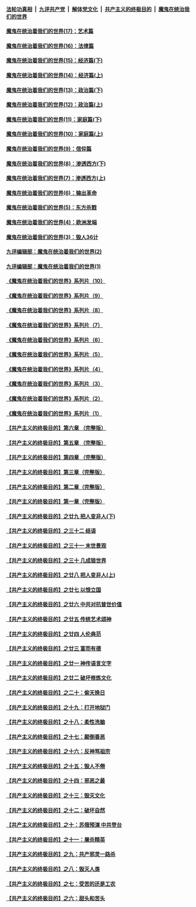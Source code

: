 

####  [法轮功真相](../../../../basic/blob/master/README.md?t=10231802) &nbsp;|&nbsp; [九评共产党](../../../../9ping.md/blob/master/README.md?t=10231802) &nbsp;|&nbsp; [解体党文化](../../../../jtdwh.md/blob/master/README.md?t=10231802)  &nbsp;|&nbsp; [共产主义的终极目的](../../../../gczydzjmd.md/blob/master/README.md?t=10231802) &nbsp;|&nbsp; [魔鬼在统治我们的世界](../../../../mgztzwmdsj.md/blob/master/README.md?t=10231802) 

#### [魔鬼在统治着我们的世界(17)：艺术篇](../pages/nsc422/n10499093.md?t=10231802) 

#### [魔鬼在统治着我们的世界(16)：法律篇](../pages/nsc422/n10485969.md?t=10231802) 

#### [魔鬼在统治着我们的世界(15)：经济篇(下)](../pages/nsc422/n10469975.md?t=10231802) 

#### [魔鬼在统治着我们的世界(14)：经济篇(上)](../pages/nsc422/n10457370.md?t=10231802) 

#### [魔鬼在统治着我们的世界(13)：政治篇(下)](../pages/nsc422/n10448270.md?t=10231802) 

#### [魔鬼在统治着我们的世界(12)：政治篇(上)](../pages/nsc422/n10444576.md?t=10231802) 

#### [魔鬼在统治着我们的世界(11)：家庭篇(下)](../pages/nsc422/n10440961.md?t=10231802) 

#### [魔鬼在统治着我们的世界(10)：家庭篇(上)](../pages/nsc422/n10435448.md?t=10231802) 

#### [魔鬼在统治着我们的世界(9)：信仰篇](../pages/nsc422/n10432159.md?t=10231802) 

#### [魔鬼在统治着我们的世界(8)：渗透西方(下)](../pages/nsc422/n10429603.md?t=10231802) 

#### [魔鬼在统治着我们的世界(7)：渗透西方(上)](../pages/nsc422/n10426013.md?t=10231802) 

#### [魔鬼在统治着我们的世界(6)：输出革命](../pages/nsc422/n10421536.md?t=10231802) 

#### [魔鬼在统治着我们的世界(5)：东方杀戮](../pages/nsc422/n10417707.md?t=10231802) 

#### [魔鬼在统治着我们的世界(4)：欧洲发端](../pages/nsc422/n10414890.md?t=10231802) 

#### [魔鬼在统治着我们的世界(3)：毁人36计](../pages/nsc422/n10411583.md?t=10231802) 

#### [九评编辑部：魔鬼在统治着我们的世界(2)](../pages/nsc422/n10410036.md?t=10231802) 

#### [九评编辑部：魔鬼在统治着我们的世界(1)](../pages/nsc422/n10406825.md?t=10231802) 

#### [《魔鬼在统治着我们的世界》系列片（10）](../pages/nsc422/n12292670.md?t=10231802) 

#### [《魔鬼在统治着我们的世界》系列片（9）](../pages/nsc422/n12290859.md?t=10231802) 

#### [《魔鬼在统治着我们的世界》系列片（8）](../pages/nsc422/n12287445.md?t=10231802) 

#### [《魔鬼在统治着我们的世界》系列片（7）](../pages/nsc422/n12283425.md?t=10231802) 

#### [《魔鬼在统治着我们的世界》系列片（6）](../pages/nsc422/n12282314.md?t=10231802) 

#### [《魔鬼在统治着我们的世界》系列片（5）](../pages/nsc422/n12281419.md?t=10231802) 

#### [《魔鬼在统治着我们的世界》系列片（4）](../pages/nsc422/n12274024.md?t=10231802) 

#### [《魔鬼在统治着我们的世界》系列片（3）](../pages/nsc422/n12271322.md?t=10231802) 

#### [《魔鬼在统治着我们的世界》系列片（2）](../pages/nsc422/n12269049.md?t=10231802) 

#### [《魔鬼在统治着我们的世界》系列片（1）](../pages/nsc422/n12267575.md?t=10231802) 

#### [【共产主义的终极目的】第六章 （完整版）](../pages/nsc422/n11428913.md?t=10231802) 

#### [【共产主义的终极目的】第五章 （完整版）](../pages/nsc422/n11428912.md?t=10231802) 

#### [【共产主义的终极目的】第四章 （完整版）](../pages/nsc422/n11428907.md?t=10231802) 

#### [【共产主义的终极目的】第三章（完整版）](../pages/nsc422/n11428848.md?t=10231802) 

#### [【共产主义的终极目的】第二章（完整版）](../pages/nsc422/n11428831.md?t=10231802) 

#### [【共产主义的终极目的】第一章（完整版）](../pages/nsc422/n11417651.md?t=10231802) 

#### [【共产主义的终极目的】之廿九 把人变非人(下)](../pages/nsc422/n11344140.md?t=10231802) 

#### [【共产主义的终极目的】之三十二 结语](../pages/nsc422/n11360535.md?t=10231802) 

#### [【共产主义的终极目的】之三十一 末世景观](../pages/nsc422/n11351129.md?t=10231802) 

#### [【共产主义的终极目的】之三十 几成狼世界](../pages/nsc422/n11348280.md?t=10231802) 

#### [【共产主义的终极目的】之廿八 把人变非人(上)](../pages/nsc422/n11340492.md?t=10231802) 

#### [【共产主义的终极目的】之廿七 以恨立国](../pages/nsc422/n11336944.md?t=10231802) 

#### [【共产主义的终极目的】之廿六 中共对抗普世价值](../pages/nsc422/n11324785.md?t=10231802) 

#### [【共产主义的终极目的】之廿五 传统艺术颂神](../pages/nsc422/n11296396.md?t=10231802) 

#### [【共产主义的终极目的】之廿四 人伦典范](../pages/nsc422/n11296397.md?t=10231802) 

#### [【共产主义的终极目的】之廿三 富而有德](../pages/nsc422/n11283598.md?t=10231802) 

#### [【共产主义的终极目的】之廿一 神传语言文字](../pages/nsc422/n11263265.md?t=10231802) 

#### [【共产主义的终极目的】之廿二 破坏修炼文化](../pages/nsc422/n11245728.md?t=10231802) 

#### [【共产主义的终极目的】之二十：偷天换日](../pages/nsc422/n11238846.md?t=10231802) 

#### [【共产主义的终极目的】之十九：打开地狱门](../pages/nsc422/n11206376.md?t=10231802) 

#### [【共产主义的终极目的】之十八：柔性洗脑](../pages/nsc422/n11199994.md?t=10231802) 

#### [【共产主义的终极目的】之十七：颠倒善恶](../pages/nsc422/n11179782.md?t=10231802) 

#### [【共产主义的终极目的】之十六：反神骂祖宗](../pages/nsc422/n11166798.md?t=10231802) 

#### [【共产主义的终极目的】之十五：毁人不倦](../pages/nsc422/n11166792.md?t=10231802) 

#### [【共产主义的终极目的】之十四：邪恶之最](../pages/nsc422/n11150249.md?t=10231802) 

#### [【共产主义的终极目的】之十三：毁灭文化](../pages/nsc422/n11135227.md?t=10231802) 

#### [【共产主义的终极目的】之十二：破坏自然](../pages/nsc422/n11135214.md?t=10231802) 

#### [【共产主义的终极目的】之十：苏俄预演 中共登台](../pages/nsc422/n11118424.md?t=10231802) 

#### [【共产主义的终极目的】之十一：屠杀精英](../pages/nsc422/n11118442.md?t=10231802) 

#### [【共产主义的终极目的】之九：共产邪灵一路杀](../pages/nsc422/n11114139.md?t=10231802) 

#### [【共产主义的终极目的】之八：毁灭人类](../pages/nsc422/n11108503.md?t=10231802) 

#### [【共产主义的终极目的】之七：受苦的还是工农](../pages/nsc422/n11101809.md?t=10231802) 

#### [【共产主义的终极目的】之六：甜头和苦头](../pages/nsc422/n11096971.md?t=10231802) 

